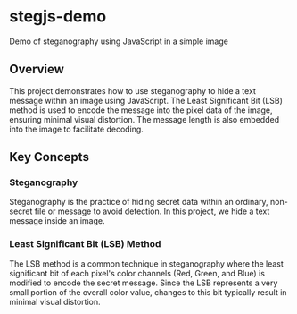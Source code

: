 # stegjs-demo

Demo of steganography using JavaScript in a simple image

## Overview
This project demonstrates how to use steganography to hide a text message within an image using JavaScript. The Least Significant Bit (LSB) method is used to encode the message into the pixel data of the image, ensuring minimal visual distortion. The message length is also embedded into the image to facilitate decoding.

## Key Concepts

### Steganography
Steganography is the practice of hiding secret data within an ordinary, non-secret file or message to avoid detection. In this project, we hide a text message inside an image.

### Least Significant Bit (LSB) Method
The LSB method is a common technique in steganography where the least significant bit of each pixel's color channels (Red, Green, and Blue) is modified to encode the secret message. Since the LSB represents a very small portion of the overall color value, changes to this bit typically result in minimal visual distortion.

